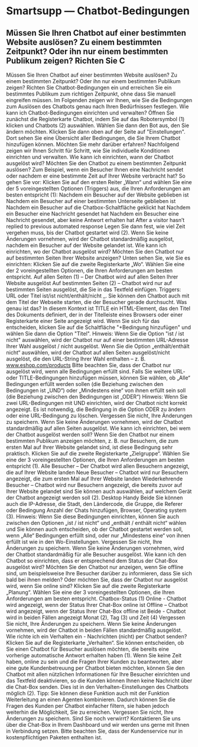 # Smartsupp — Chatbot-Bedingungen
## Müssen Sie Ihren Chatbot auf einer bestimmten Website auslösen? Zu einem bestimmten Zeitpunkt? Oder ihn nur einem bestimmten Publikum zeigen? Richten Sie C
Müssen Sie Ihren Chatbot auf einer bestimmten Website auslösen? Zu einem bestimmten Zeitpunkt? Oder ihn nur einem bestimmten Publikum zeigen? Richten Sie Chatbot-Bedingungen ein und erreichen Sie ein bestimmtes Publikum zum richtigen Zeitpunkt, ohne dass Sie manuell eingreifen müssen.
Im Folgenden zeigen wir Ihnen, wie Sie die Bedingungen zum Auslösen des Chatbots genau nach Ihren Bedürfnissen festlegen.
Wie kann ich Chatbot-Bedingungen einrichten und verwalten?
Öffnen Sie zunächst die Registerkarte Chatbot, indem Sie auf das Robotersymbol (1) klicken und Chatbots (2) auswählen. Wählen Sie dann den Bot aus, den Sie ändern möchten. Klicken Sie dann oben auf der Seite auf "Einstellungen". 
Dort sehen Sie eine Übersicht aller Bedingungen, die Sie Ihrem Chatbot hinzufügen können. Möchten Sie mehr darüber erfahren? Nachfolgend zeigen wir Ihnen Schritt für Schritt, wie Sie individuelle Konditionen einrichten und verwalten.
Wie kann ich einrichten, wann der Chatbot ausgelöst wird?
Möchten Sie den Chatbot zu einem bestimmten Zeitpunkt auslösen? Zum Beispiel, wenn ein Besucher Ihnen eine Nachricht sendet oder nachdem er eine bestimmte Zeit auf Ihrer Website verbracht hat? So gehen Sie vor: 
Klicken Sie auf den ersten Reiter „Wann“ und wählen Sie eine der 5 voreingestellten Optionen (Triggers) aus, die Ihren Anforderungen am besten entspricht (1):
Nachdem ein Besucher auf der Website geblieben ist
Nachdem ein Besucher auf einer bestimmten Unterseite geblieben ist
Nachdem ein Besucher auf die Chatbox-Schaltfläche geklickt hat
Nachdem ein Besucher eine Nachricht gesendet hat
Nachdem ein Besucher eine Nachricht gesendet, aber keine Antwort erhalten hat
After a visitor hasn’t replied to previous automated response
Legen Sie dann fest, wie viel Zeit vergehen muss, bis der Chatbot gestartet wird (2).
Wenn Sie keine Änderungen vornehmen, wird der Chatbot standardmäßig ausgelöst, nachdem ein Besucher auf der Website gelandet ist.
Wie kann ich einrichten, wo der Chatbot ausgelöst wird?
Möchten Sie den Chatbot nur auf bestimmten Seiten Ihrer Website anzeigen? Unten sehen Sie, wie Sie es einrichten: 
Klicken Sie auf die zweite Registerkarte „Wo“. Wählen Sie eine der 2 voreingestellten Optionen, die Ihren Anforderungen am besten entspricht.
Auf allen Seiten (1) – Der Chatbot wird auf allen Seiten Ihrer Website ausgelöst
Auf bestimmten Seiten (2) – Chatbot wird nur auf bestimmten Seiten ausgelöst, die Sie in das Textfeld einfügen. Triggers: URL oder Titel ist/ist nicht/enthält/nicht _. 
Sie können den Chatbot auch mit dem Titel der Webseite starten, die der Besucher gerade durchsucht. Was genau ist das? In diesem Kontext ist TITLE ein HTML-Element, das den Titel des Dokuments definiert, der in der Titelleiste eines Browsers oder einer Registerkarte einer Seite angezeigt wird. Wenn Sie sich für das entscheiden, klicken Sie auf die Schaltfläche "+Bedingung hinzufügen" und wählen Sie dann die Option "Titel".
Hinweis: Wenn Sie die Option "ist / ist nicht" auswählen, wird der Chatbot nur auf einer bestimmten URL-Adresse Ihrer Wahl ausgelöst / nicht ausgelöst. Wenn Sie die Option „enthält/enthält nicht“ auswählen, wird der Chatbot auf allen Seiten ausgelöst/nicht ausgelöst, die den URL-String Ihrer Wahl enthalten – z. B. www.eshop.com/products
Bitte beachten Sie, dass der Chatbot nur ausgelöst wird, wenn alle Bedingungen erfüllt sind.
Falls Sie weitere URL- oder TITLE-Bedingungen hinzufügen müssen, können Sie wählen, ob „Alle“ Bedingungen erfüllt werden sollen (die Beziehung zwischen den Bedingungen ist „UND“) oder „Mindestens eine“ von ihnen erfüllt sein soll (die Beziehung zwischen den Bedingungen ist „ODER“)
Hinweis: Wenn Sie zwei URL-Bedingungen mit UND einrichten, wird der Chatbot nicht korrekt angezeigt. Es ist notwendig, die Bedingung in die Option ODER zu ändern oder eine URL-Bedingung zu löschen.
Vergessen Sie nicht, Ihre Änderungen zu speichern.
Wenn Sie keine Änderungen vornehmen, wird der Chatbot standardmäßig auf allen Seiten ausgelöst.
Wie kann ich einrichten, bei wem der Chatbot ausgelöst werden soll?
Wenn Sie den Chatbot nur einem bestimmten Publikum anzeigen möchten, z. B. nur Besuchern, die zum ersten Mal auf Ihrer Website gelandet sind, ist diese Bedingung sehr praktisch.
Klicken Sie auf die zweite Registerkarte „Zielgruppe“. Wählen Sie eine der 3 voreingestellten Optionen, die Ihren Anforderungen am besten entspricht (1).
Alle Besucher – Der Chatbot wird allen Besuchern angezeigt, die auf Ihrer Website landen
Neue Besucher – Chatbot wird nur Besuchern angezeigt, die zum ersten Mal auf Ihrer Website landen 
Wiederkehrende Besucher – Chatbot wird nur Besuchern angezeigt, die bereits zuvor auf Ihrer Website gelandet sind
Sie können auch auswählen, auf welchem Gerät der Chatbot angezeigt werden soll (2).
Desktop
Handy
Beide
Sie können auch die IP-Adresse, die Stadt, den Ländercode, die Gruppe, die Referer oder Bedingung Anzahl der Chats hinzufügen, Browser, Operating system (3). 
Hinweis: Wenn Sie diese Bedingungen einrichten, können Sie auch zwischen den Optionen „ist / ist nicht“ und „enthält / enthält nicht“ wählen und Sie können auch entscheiden, ob der Chatbot gestartet werden soll, wenn „Alle“ Bedingungen erfüllt sind, oder nur „Mindestens eine“ von ihnen erfüllt ist wie in den Wo-Einstellungen.
Vergessen Sie nicht, Ihre Änderungen zu speichern.
Wenn Sie keine Änderungen vornehmen, wird der Chatbot standardmäßig für alle Besucher ausgelöst.
Wie kann ich den Chatbot so einrichten, dass er entsprechend dem Status der Chat-Box ausgelöst wird? 
Möchten Sie den Chatbot nur anzeigen, wenn Sie offline sind, um beispielsweise Ihre Besucher darüber zu informieren, dass Sie sich bald bei ihnen melden? Oder möchten Sie, dass der Chatbot nur ausgelöst wird, wenn Sie online sind?
Klicken Sie auf die zweite Registerkarte „Planung“. Wählen Sie eine der 3 voreingestellten Optionen, die Ihren Anforderungen am besten entspricht.
Chatbox-Status (1)
Online - Chatbot wird angezeigt, wenn der Status Ihrer Chat-Box online ist
Offline – Chatbot wird angezeigt, wenn der Status Ihrer Chat-Box offline ist 
Beide - Chatbot wird in beiden Fällen angezeigt
Monat (2), Tag (3) und Zeit (4)
Vergessen Sie nicht, Ihre Änderungen zu speichern. 
Wenn Sie keine Änderungen vornehmen, wird der Chatbot in beiden Fällen standardmäßig ausgelöst.
Wie richte ich ein Verhalten ein - Nachrichten (nicht) per Chatbot senden?
Klicken Sie auf die Registerkarte „Verhalten“.
Sie können entscheiden, ob Sie einen Chatbot für Besucher auslösen möchten, die bereits eine vorherige automatische Antwort erhalten haben (1).
Wenn Sie keine Zeit haben, online zu sein und die Fragen Ihrer Kunden zu beantworten, aber eine gute Kundenbetreuung per Chatbot bieten möchten, können Sie den Chatbot mit allen nützlichen Informationen für Ihre Besucher einrichten und das Textfeld deaktivieren, so die Kunden können Ihnen keine Nachricht über die Chat-Box senden. Dies ist in den Verhalten-Einstellungen des Chatbots möglich (2).
Tipp: Sie können diese Funktion auch mit der Funktion Weiterleitung an einen Agenten kombinieren. Dadurch können Sie die Fragen des Kunden per Chatbot einfacher filtern, sie haben jedoch weiterhin die Möglichkeit, Sie zu erreichen.
Vergessen Sie nicht, Ihre Änderungen zu speichern.
Sind Sie noch verwirrt? Kontaktieren Sie uns über die Chat-Box in Ihrem Dashboard und wir werden uns gerne mit Ihnen in Verbindung setzen. Bitte beachten Sie, dass der Kundenservice nur in kostenpflichtigen Paketen enthalten ist.

